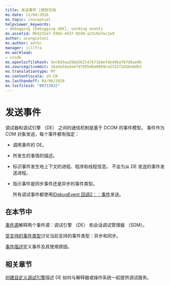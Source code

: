 ```yaml
---
title: 发送事件 |微软文档
ms.date: 11/04/2016
ms.topic: conceptual
helpviewer_keywords:
- debugging [Debugging SDK], sending events
ms.assetid: 064231e7-59b5-4437-8240-a23c0a7ec2a9
author: acangialosi
ms.author: anthc
manager: jillfra
ms.workload:
- vssdk
ms.openlocfilehash: 5ec0d3aa29da562147b71b8efde49baf07d8ae0b
ms.sourcegitcommit: 16a4a5da4a4fd795b46a0869ca2152f2d36e6db2
ms.translationtype: MT
ms.contentlocale: zh-CN
ms.lasthandoff: 04/06/2020
ms.locfileid: "80713032"
---
```

# <a name="send-events"></a>发送事件
调试器和调试引擎 （DE） 之间的通信机制是基于 DCOM 的事件模型。 事件作为 COM 对象发送，每个事件都有指定：

- 调用事件的 DE。

- 所发生的事情的描述。

- 标识事件发生地上下文的进程、程序和线程信息。 不会为从 DE 发送的事件发送进程。

- 指示事件是同步事件还是异步的事件类型。

  所有调试事件都使用[IDebugEvent 回调2：：事件](../../extensibility/debugger/reference/idebugeventcallback2-event.md)发送。

## <a name="in-this-section"></a>在本节中
 [事件源](../../extensibility/debugger/event-sources-visual-studio-sdk.md)解释两个事件源：调试引擎 （DE） 和会话调试管理器 （SDM）。

 [受支持的事件类型](../../extensibility/debugger/supported-event-types.md)讨论当前支持的事件类型：异步和同步。

 [事件描述](../../extensibility/debugger/event-descriptions.md)定义事件及其使用原因。

## <a name="related-sections"></a>相关章节
 [创建自定义调试引擎](../../extensibility/debugger/creating-a-custom-debug-engine.md)描述 DE 如何与解释器或操作系统一起提供调试服务。
